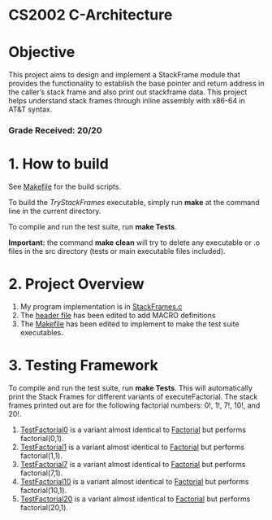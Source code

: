 # CS2002 C-Architecture

# Objective
This project aims to design and implement a StackFrame module that provides the functionality to establish the base pointer and return address in the caller’s stack frame and also print out stackframe data. This project helps understand stack frames through inline assembly with x86-64 in AT&T syntax.

### Grade Received: 20/20

# 1. How to build

See [Makefile](Makefile) for the build scripts.

To build the *TryStackFrames* executable, simply run **make** at the command line in the current directory.

To compile and run the test suite, run **make Tests**.

**Important:** the command **make clean** will try to delete any executable or .o files in the src directory (tests or main executable files included).


# 2. Project Overview

1. My program implementation is in [StackFrames.c](StackFrames.c)
2. The [header file](StackFrame.h) has been edited to add MACRO definitions
3. The [Makefile](Makefile) has been edited to implement to make the test suite executables.


# 3. Testing Framework

To compile and run the test suite, run **make Tests**. This will automatically print the Stack Frames for different variants of executeFactorial.
The stack frames printed out are for the following factorial numbers: 0!, 1!, 7!, 10!, and 20!.

1. [TestFactorial0](TestFactorial0.c) is a variant almost identical to [Factorial](Factorial.c) but performs factorial(0,1).
2. [TestFactorial1](TestFactorial1.c) is a variant almost identical to [Factorial](Factorial.c) but performs factorial(1,1).
3. [TestFactorial7](TestFactorial7.c) is a variant almost identical to [Factorial](Factorial.c) but performs factorial(7,1).
4. [TestFactorial10](TestFactorial10.c) is a variant almost identical to [Factorial](Factorial.c) but performs factorial(10,1).
5. [TestFactorial20](TestFactorial20.c) is a variant almost identical to [Factorial](Factorial.c) but performs factorial(20,1).
